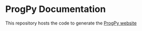 # ProgPy Documentation
This repository hosts the code to generate the [ProgPy website](https://nasa.github.io/progpy/)
